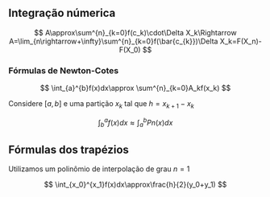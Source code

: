 ## Integração númerica

$$
    A\approx\sum^{n}_{k=0}f(c_k)\cdot\Delta X_k\Rightarrow A=\lim_{n\rightarrow+\infty}\sum^{n}_{k=0}f(\bar{c_{k}})\Delta X_k=F(X_n)-F(X_0)
$$

### Fórmulas de Newton-Cotes

$$
    \int_{a}^{b}f(x)dx\approx \sum^{n}_{k=0}A_kf(x_k)
$$

Considere $[a,b]$ e uma partição $x_k$ tal que $h=x_{k+1}-x_k$

$$
    \int^{a}_{b}f(x)dx\approx\int_{a}^{b}Pn(x)dx
$$

## Fórmulas dos trapézios

Utilizamos um polinômio de interpolação de grau $n=1$

$$
    \int_{x_0}^{x_1}f(x)dx\approx\frac{h}{2}(y_0+y_1)
$$